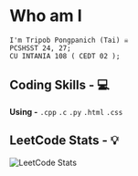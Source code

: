 # Who am I 

``` 
I'm Tripob Pongpanich (Tai) ☠️  
PCSHSST 24, 27;  
CU INTANIA 108 ( CEDT 02 );  
```
## Coding Skills - 💻  
**Using -** ```.cpp``` ```.c``` ```.py``` ```.html``` ```.css```
</br>

## LeetCode Stats - 💡
![LeetCode Stats](https://leetcard.jacoblin.cool/yusoqt?theme=wtf&font=ABeeZee)


<!---
# Who am I ✨  
<img src="https://sadanduseless.b-cdn.net/wp-content/uploads/2022/01/fat-cat4.jpg" alt="drawing" width="200"/>  
</br>
```
I'm Tripob Pongpanich (Tai) ☠️  
PCSHSST 24, 27;  
CU INTANIA 108 ( CEDT 02 );  
```
10 Fact About me
</br></br>
## Coding Skills - 💻  
--->

  

